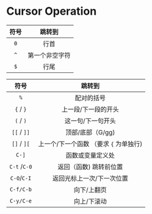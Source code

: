 # Cursor Operation

| 符号 | 跳转到         |
| :---: | :----: |
| `0`  | 行首           |
| `^`  | 第一个非空字符 |
| `$`     |    行尾|


|     符号     |                 跳转到                 |
| :------------: | :--------------------------------------: |
| `%`            | 配对的括号                               |
| `{` / `}`      | 上一段/下一段的开头                      |
| `(` / `)`      | 这一句/下一句开头                        |
| `[[` / `]]`    | 顶部/底部（G/gg)                         |
| `[]` / `][`    | 上一个/下一个函数 （要求 `{` 为单独行)   |
| `C-]`          | 函数或变量定义处                         |
| `C-t` /`C-0`   | 返回（函数) 跳转前位置                   |
| `C-O`/`C-I`    | 返回光标上一次/下一次位置                |
| `C-f/C-b`      | 向下/上翻页                              |
| `C-y/C-e`      | 向上/下滚动                                         |
